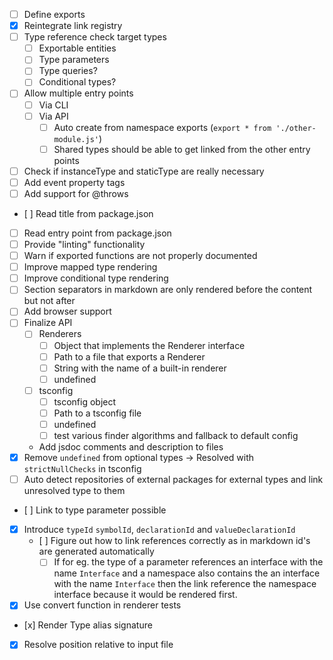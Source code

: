 * [ ] Define exports
* [x] Reintegrate link registry
* [ ] Type reference check target types
  * [ ] Exportable entities
  * [ ] Type parameters
  * [ ] Type queries?
  * [ ] Conditional types?
* [ ] Allow multiple entry points
  * [ ] Via CLI
  * [ ] Via API
    * [ ] Auto create from namespace exports (`export * from './other-module.js'`)
    * [ ] Shared types should be able to get linked from the other entry points
* [ ] Check if instanceType and staticType are really necessary
* [ ] Add event property tags
* [ ] Add support for @throws
* [ ] Read title from package.json
* [ ] Read entry point from package.json
* [ ] Provide "linting" functionality
* [ ] Warn if exported functions are not properly documented
* [ ] Improve mapped type rendering
* [ ] Improve conditional type rendering
* [ ] Section separators in markdown are only rendered before the content but not after
* [ ] Add browser support
* [ ] Finalize API
  * [ ] Renderers
    * [ ] Object that implements the Renderer interface
    * [ ] Path to a file that exports a Renderer
    * [ ] String with the name of a built-in renderer
    * [ ] undefined
  * [ ] tsconfig
    * [ ] tsconfig object
    * [ ] Path to a tsconfig file
    * [ ] undefined
    * [ ] test various finder algorithms and fallback to default config
  * Add jsdoc comments and description to files
* [x] Remove `undefined` from optional types -> Resolved with `strictNullChecks` in tsconfig
* [ ] Auto detect repositories of external packages for external types and link unresolved type to them
* [ ] Link to type parameter possible
* [x] Introduce `typeId` `symbolId`, `declarationId` and `valueDeclarationId`
  * [ ] Figure out how to link references correctly as in markdown id's are generated automatically
    * [ ] If for eg. the type of a parameter references an interface with the name `Interface` and a namespace also contains the an interface with the name `Interface` then the link reference the namespace interface because it would be rendered first.  
* [x] Use convert function in renderer tests
* [x] Render Type alias signature

* [x] Resolve position relative to input file
